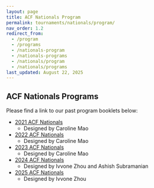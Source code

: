 ```yaml
---
layout: page
title: ACF Nationals Program
permalink: tournaments/nationals/program/
nav_order: 1.2
redirect_from:
  - /program
  - /programs
  - /nationals-program
  - /nationals-programs
  - /nationals/program
  - /nationals/programs
last_updated: August 22, 2025
---
```


## ACF Nationals Programs

Please find a link to our past program booklets below:

* [2021 ACF Nationals](https://drive.google.com/file/d/1V_YhzAEVA_lpwJpCNEPFyKdRq3EWbrDT/view?usp=sharing)
  * Designed by Caroline Mao
* [2022 ACF Nationals](https://drive.google.com/file/d/1VJgnM1VWt27MmTCSx34_5SZYrRMds_hO/view?usp=sharing)
  * Designed by Caroline Mao
* [2023 ACF Nationals](https://drive.google.com/file/d/1fV9K6vTazrlP4BESBacLQ6zpXXNIK0Ev/view?usp=sharing)
  * Designed by Caroline Mao
* [2024 ACF Nationals](https://drive.google.com/file/d/1W58co87Utv3VZ9nYGncyxXRONwEeqL0N/view?usp=sharing)
  * Designed by Ivvone Zhou and Ashish Subramanian
* [2025 ACF Nationals](https://www.figma.com/proto/Zb27KmNc9yFIxRxzTEdVLc/)
  * Designed by Ivvone Zhou
